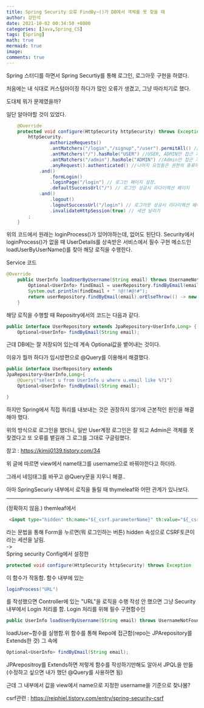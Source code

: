 ```yaml
---
title: Spring Security 오류 FindBy~()가 DB에서 객체를 못 찾을 때
author: 강민석
date: 2021-10-02 00:34:50 +0800
categories: [Java,Spring_CS]
tags: [Spring]
math: true
mermaid: true
image: 
comments: true
---
```


Spring 스터디를 하면서 Spring Securtiy를 통해 로그인, 로그아웃 구현을 하였다.

처음에는 내 식대로 커스텀마이징 하다가 많인 오류가 생겼고, 그냥 따라치기로 했다.

도대체 뭐가 문제였을까?

일단 알아야할 것이 있었다.

```java
    @Override
    protected void configure(HttpSecurity httpSecurity) throws Exception{
        httpSecurity.
                authorizeRequests()
                .antMatchers("/login","/signup","/user").permitAll() //누구나 접근 허용
                .antMatchers("/").hasRole("USER") //USER, ADMIN만 접근 가능.
                .antMatchers("/admin").hasRole("ADMIN") //Admin만 접근 가능.
                .anyRequest().authenticated() //나머지 요청들은 권한의 종류에 상관없이 권한이 있어야 접근 가능.
            .and()
                .formLogin()
                .loginPage("/login") // 로그인 페이지 설정.
                .defaultSuccessUrl("/") // 로그인 성공시 라다이렉션 페이지
            .and()
                .logout()
                .logoutSuccessUrl("/login") // 로그아웃 성공시 리다이렉션 페이지
                .invalidateHttpSession(true) // 세션 날리기
        ;
    }
```

위의 코드에서 원래는 loginProcess()가 있어야하는데, 없어도 된단다. Security에서 loginProcess()가 없을 때 UserDetails를 상속받은 서비스에서 필수 구현 메소드인 loadUserByUserName()를 찾아 해당 로직을 수행한다.

Service 코드

```java
@Override
    public UserInfo loadUserByUsername(String email) throws UsernameNotFoundException{
        Optional<UserInfo> findEmail = userRepository.findByEmail(email);
        System.out.println(findEmail + " !@!!#@!#");
        return userRepository.findByEmail(email).orElseThrow(() -> new UsernameNotFoundException(email));
    }
```

해당 로직을 수행할 때 Repositry에서의 코드는 다음과 같다.

```java
public interface UserRepository extends JpaRepository<UserInfo,Long> {
    Optional<UserInfo> findByEmail(String email);
```

근데 DB에는 잘 저장되어 있는데 계속 Optional값을 뱉어내는 것이다.

이유가 뭘까 하다가 임시방편으로 @Query를 이용해서 해결했다.

```java
public interface UserRepository extends
JpaRepository<UserInfo,Long>{
    @Query("select u from UserInfo u where u.email like %?1")
    Optional<UserInfo> findByEmail(String email);

}
```

하지만 Spring에서 직접 쿼리를 내보내는 것은 권장하지 않기에 근본적인 원인을 해결해야 했다.

위의 방식으로 로그인을 했더니, 일반 User계정 로그인은 잘 되고 Admin은 객체를 못 찾겠다고 또 오류를 뱉길래 그 로그를 그대로 구글링했다.

참고 : <https://kimji0139.tistory.com/34>

위 글에 따르면 view에서 name태그를 username으로 바꿔야한다고 하더라.

그래서 네임태그를 바꾸고 @Query문을 지우니 해결..

아마 SpringSecuriy 내부에서 로직을 돌릴 때 thymeleaf와 어떤 관계가 있나보다.

-----

(정확하지 않음.) themleaf에서

```html
 <input type="hidden" th:name="${_csrf.parameterName}" th:value="${_csrf.token}" />
 ```

라는 문법을 통해 Form을 누르면(뭐 로그인하는 버튼) hidden 속성으로 CSRF토큰이라는 세션을 날림.  
->  
Spring security Config에서 설정한

```java
protected void configure(HttpSecurity httpSecurity) throws Exception
```

이 함수가 작동함.
함수 내부에 있는

```java
loginProcess("URL")
```

를 작성했으면 Controller에 있는 "URL"을 로직을 수행 작성 안 했으면 그냥 Security 내부에서 Login 처리를 함. Login 처리를 위해 필수 구현함수인

```java
public UserInfo loadUserByUsername(String email) throws UsernameNotFoundException
```

loadUser~함수를 실행함.위 함수를 통해 Repo에 접근함(repo는 JPArepository를 Extends한 것) 그 속에

```java
Optional<UserInfo> findByEmail(String email);
```

JPArepositroy를 Extends하면 저렇게 함수를 작성하기만해도 알아서 JPQL을 만듦(수정하고 싶으면 내가 했던 @Query를 사용하면 됨)

근데 그 내부에서 값을 view에서 name으로 지정한 username을 기준으로 찾나봄?

csrf관련 : <https://reiphiel.tistory.com/entry/spring-security-csrf>

